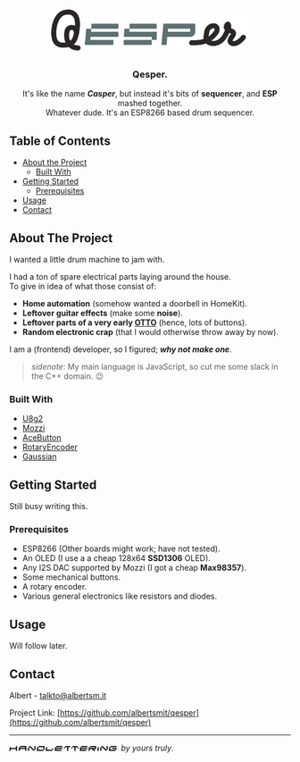 <!-- PROJECT LOGO -->
<br />
<p align="center">
  <a href="https://github.com/albertsmit/qesper">
    <img src="images/logo.png" alt="Logo" height="80">
  </a>

  <h3 align="center">Qesper.</h3>
  <p align="center">
  It's like the name <strong><i>Casper</i></strong>, but instead it's bits of <strong>sequencer</strong>, and <strong>ESP</strong> mashed together.</br>
    Whatever dude. It's an ESP8266 based drum sequencer.
    <br />
  </p>
</p>



<!-- TABLE OF CONTENTS -->
## Table of Contents

* [About the Project](#about-the-project)
  * [Built With](#built-with)
* [Getting Started](#getting-started)
  * [Prerequisites](#prerequisites)
* [Usage](#usage)
* [Contact](#contact)


<!-- ABOUT THE PROJECT -->
## About The Project

I wanted a little drum machine to jam with.

I had a ton of spare electrical parts laying around the house.\
To give in idea of what those consist of:
- **Home automation** (somehow wanted a doorbell in HomeKit).
- **Leftover guitar effects** (make some **noise**).
- **Leftover parts of a very early [OTTO](https://github.com/OTTO-project/OTTO)** (hence, lots of buttons).
- **Random electronic crap** (that I would otherwise throw away by now).

I am a (frontend) developer, so I figured; _**why not make one**_.

> _sidenote_: My main language is JavaScript, so cut me some slack in the C++ domain. :wink:


### Built With
* [U8g2](https://github.com/olikraus/u8g2)
* [Mozzi](https://github.com/sensorium/Mozzi)
* [AceButton](https://github.com/bxparks/AceButton)
* [RotaryEncoder](https://github.com/mathertel/RotaryEncoder)
* [Gaussian](https://github.com/ivanseidel/Gaussian)


<!-- GETTING STARTED -->
## Getting Started

Still busy writing this.


### Prerequisites

- ESP8266 (Other boards might work; have not tested).
- An OLED (I use a a cheap 128x64 **SSD1306** OLED).
- Any I2S DAC supported by Mozzi (I got a cheap **Max98357**).
- Some mechanical buttons.
- A rotary encoder.
- Various general electronics like resistors and diodes.


<!-- USAGE EXAMPLES -->
## Usage

Will follow later.


<!-- CONTACT -->
## Contact

Albert - talkto@albertsm.it

Project Link: [https://github.com/albertsmit/qesper](https://github.com/albertsmit/qesper)

---

<p>
  <span><img src="images/handlettering.png" alt="handlettering" height="9">&nbsp; <i>by yours truly</i>.</span>
</p>
